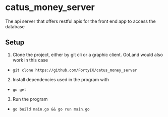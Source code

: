 # catus_money_server
The api server that offers restful apis for the front end app to access the database

## Setup 
1. Clone the project, either by git cli or a graphic client. GoLand would also work in this case 
  - ``` git clone https://github.com/FortyIX/catus_money_server ```

2. Install dependencies used in the program with 
  - ```go get```
 
3. Run the program
  - ```go build main.go && go run main.go```
